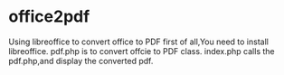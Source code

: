 # office2pdf
Using libreoffice to convert office to PDF
first of all,You need to install libreoffice.
pdf.php is to convert offcie to PDF class.
index.php calls the pdf.php,and display the converted pdf.
